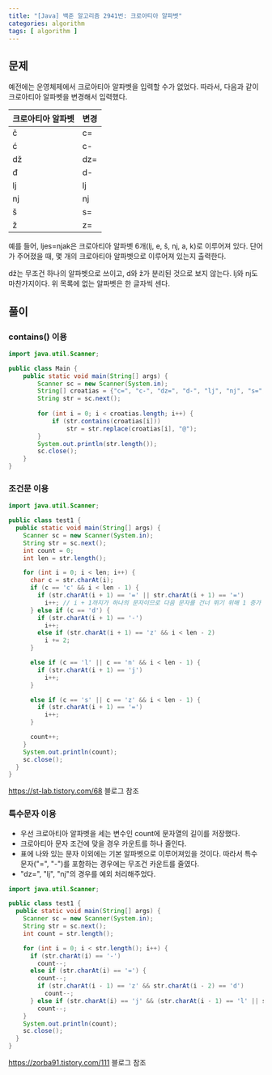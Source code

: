 ```yaml
---
title: "[Java] 백준 알고리즘 2941번: 크로아티아 알파벳"
categories: algorithm
tags: [ algorithm ]
---
```


## 문제

예전에는 운영체제에서 크로아티아 알파벳을 입력할 수가 없었다. 따라서, 다음과 같이 크로아티아 알파벳을 변경해서 입력했다.

| 크로아티아 알파벳 | 변경 |
| :---------------- | :--- |
| č                 | c=   |
| ć                 | c-   |
| dž                | dz=  |
| đ                 | d-   |
| lj                | lj   |
| nj                | nj   |
| š                 | s=   |
| ž                 | z=   |

예를 들어, ljes=njak은 크로아티아 알파벳 6개(lj, e, š, nj, a, k)로 이루어져 있다. 단어가 주어졌을 때, 몇 개의 크로아티아 알파벳으로 이루어져 있는지 출력한다.

dž는 무조건 하나의 알파벳으로 쓰이고, d와 ž가 분리된 것으로 보지 않는다. lj와 nj도 마찬가지이다. 위 목록에 없는 알파벳은 한 글자씩 센다.

## 풀이

### contains() 이용

```java
import java.util.Scanner;

public class Main {
    public static void main(String[] args) {
        Scanner sc = new Scanner(System.in);
        String[] croatias = {"c=", "c-", "dz=", "d-", "lj", "nj", "s=", "z="};
        String str = sc.next();
        
        for (int i = 0; i < croatias.length; i++) {
            if (str.contains(croatias[i]))
                str = str.replace(croatias[i], "@");
        }
        System.out.println(str.length());
        sc.close();
    }
}
```



### 조건문 이용

```java
import java.util.Scanner;

public class test1 {
  public static void main(String[] args) {
    Scanner sc = new Scanner(System.in);
    String str = sc.next();
    int count = 0;
    int len = str.length();

    for (int i = 0; i < len; i++) {
      char c = str.charAt(i);
      if (c == 'c' && i < len - 1) {
        if (str.charAt(i + 1) == '=' || str.charAt(i + 1) == '=')
          i++; // i + 1까지가 하나의 문자이므로 다음 문자를 건너 뛰기 위해 1 증가
      } else if (c == 'd') {
        if (str.charAt(i + 1) == '-')
          i++;
        else if (str.charAt(i + 1) == 'z' && i < len - 2)
          i += 2;
      }

      else if (c == 'l' || c == 'n' && i < len - 1) {
        if (str.charAt(i + 1) == 'j')
          i++;
      }

      else if (c == 's' || c == 'z' && i < len - 1) {
        if (str.charAt(i + 1) == '=')
          i++;
      }

      count++;
    }
    System.out.println(count);
    sc.close();
  }
}
```

https://st-lab.tistory.com/68 블로그 참조



### 특수문자 이용

- 우선 크로아티아 알파벳을 세는 변수인 count에 문자열의 길이를 저장했다.
- 크로아티아 문자 조건에 맞을 경우 카운트를 하나 줄인다.
- 표에 나와 있는 문자 이외에는 기본 알파벳으로 이루어져있을 것이다. 따라서 특수문자("=", "-")를 포함하는 경우에는 무조건 카운트를 줄였다.
- "dz=", "lj", "nj"의 경우를 예외 처리해주었다.

```java
import java.util.Scanner;

public class test1 {
  public static void main(String[] args) {
    Scanner sc = new Scanner(System.in);
    String str = sc.next();
    int count = str.length();

    for (int i = 0; i < str.length(); i++) {
      if (str.charAt(i) == '-')
        count--;
      else if (str.charAt(i) == '=') {
        count--;
        if (str.charAt(i - 1) == 'z' && str.charAt(i - 2) == 'd')
          count--;
      } else if (str.charAt(i) == 'j' && (str.charAt(i - 1) == 'l' || str.charAt(i - 1) == 'n'))
        count--;
    }
    System.out.println(count);
    sc.close();
  }
}
```

https://zorba91.tistory.com/111 블로그 참조